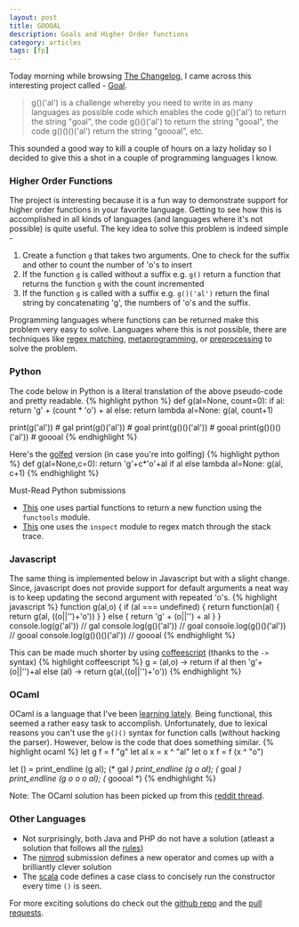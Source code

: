 ```yaml
---
layout: post
title: GOOOAL
description: Goals and Higher Order functions
category: articles
tags: [fp]
---
```


Today morning while browsing [The Changelog](http://thechangelog.com/can-your-favorite-programming-language-score-a-goal/), I came across this interesting project called - [Goal](https://github.com/eatnumber1/goal).

> g()('al') is a challenge whereby you need to write in as many languages as possible code which enables the code g()('al') to return the string "goal", the code g()()('al') to return the string "gooal", the code g()()()('al') return the string "goooal", etc.

This sounded a good way to kill a couple of hours on a lazy holiday so I decided to give this a shot in a couple of programming languages I know.

### Higher Order Functions 
The project is interesting because it is a fun way to demonstrate support for higher order functions in your favorite language. Getting to see how this is accomplished in all kinds of languages (and languages where it's not possible) is quite useful. The key idea to solve this problem is indeed simple -

1. Create a function `g` that takes two arguments. One to check for the suffix and other to count the number of 'o's to insert
2. If the function `g` is called without a suffix e.g. `g()` return a function that returns the function `g` with the count incremented
3. If the function `g` is called with a suffix e.g. `g()('al')` return the final string by concatenating 'g', the numbers of 'o's and the suffix.

Programming languages where functions can be returned make this problem very easy to solve. Languages where this is not possible, there are techniques like [regex matching](https://github.com/eatnumber1/goal/blob/dff31f6544c619d897477dc4b1d23c707cadbc0c/solutions/complete/zsh/o11c/goal.zsh#L10-L11), [metaprogramming](https://github.com/eatnumber1/goal/blob/dff31f6544c619d897477dc4b1d23c707cadbc0c/solutions/complete/ruby/mastfish/goal.rb#L2-L5), or [preprocessing](https://github.com/eatnumber1/goal/blob/dff31f6544c619d897477dc4b1d23c707cadbc0c/solutions/complete/c/tolmasky/goal.c#L14-L17) to solve the problem.

### Python
The code below in Python is a literal translation of the above pseudo-code and pretty readable.
{% highlight python %}
def g(al=None, count=0):
    if al:
        return 'g' + (count * 'o') + al
    else:
        return lambda al=None: g(al, count+1)

print(g('al'))       # gal
print(g()('al'))     # goal
print(g()()('al'))   # gooal
print(g()()()('al')) # goooal
{% endhighlight %}


Here's the [golfed](https://en.wikipedia.org/wiki/Code_golf) version (in case you're into golfing)
{% highlight python %}
def g(al=None,c=0):
    return 'g'+c*'o'+al if al else lambda al=None: g(al, c+1)
{% endhighlight %}

Must-Read Python submissions 

- [This](https://github.com/eatnumber1/goal/blob/master/solutions/complete/python/panzi/goal.py) one uses partial functions to return a new function using the `functools` module.
- [This](https://github.com/eatnumber1/goal/blob/master/solutions/complete/python/orf/goal.py) one uses the `inspect` module to regex match through the stack trace.


### Javascript
The same thing is implemented below in Javascript but with a slight change. Since, javascript does not provide support for default arguments a neat way is to keep updating the second argument with repeated 'o's.
{% highlight javascript %}
function g(al,o) {
  if (al === undefined) {
    return function(al) {
      return g(al, ((o||'')+'o'))
    }
  } else {
    return 'g' + (o||'') + al
  }
}
console.log(g('al'))       // gal
console.log(g()('al'))     // goal
console.log(g()()('al'))   // gooal
console.log(g()()()('al')) // goooal
{% endhighlight %}

This can be made much shorter by using [coffeescript](http://coffeescript.org/#try:g%20%3D%20(al%2Co)%20-%3E%20return%20if%20al%20then%20'g'%2B(o%7C%7C'')%2Bal%20else%20(al)%20-%3E%20return%20g(al%2C%20((o%7C%7C'')%2B'o'))%0A%0Aalert%20g()()('al')%0Aalert%20g()()()()()('al')%0A) (thanks to the `->` syntax)
{% highlight coffeescript %}
g = (al,o) -> return if al then 'g'+(o||'')+al else (al) -> return g(al,((o||'')+'o'))
{% endhighlight %}

### OCaml
OCaml is a language that I've been [learning lately](https://github.com/prakhar1989/ocaml-experiments). Being functional, this seemed a rather easy task to accomplish. Unfortunately, due to lexical reasons you can't use the `g()()` syntax for function calls (without hacking the parser). However, below is the code that does something similar.
{% highlight ocaml %}
let g f = f "g"
let al x = x ^ "al"
let o x f = f (x ^ "o")

let () =
  print_endline (g al);       (* gal *)
  print_endline (g o al);     (* goal *)
  print_endline (g o o o al); (* goooal *)
{% endhighlight %}

Note: The OCaml solution has been picked up from this [reddit thread](http://www.reddit.com/r/programming/comments/2btrvt/gal/cj8yj2k).

### Other Languages
- Not surprisingly, both Java and PHP do not have a solution (atleast a solution that follows all the [rules](https://github.com/eatnumber1/goal#rules))
- The [nimrod](https://github.com/eatnumber1/goal/blob/master/solutions/complete/nimrod/dom96/goal.nim) submission defines a new operator and comes up with a brilliantly clever solution
- The [scala](https://github.com/eatnumber1/goal/blob/master/solutions/complete/scala/lopopolo/goal.scala) code defines a case class to concisely run the constructor every time `()` is seen.

For more exciting solutions do check out the [github repo](https://github.com/eatnumber1/goal#previous-solutions) and the [pull requests](https://github.com/eatnumber1/goal/pulls).
